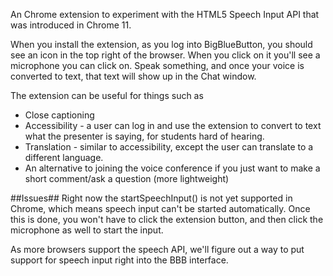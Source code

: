 An Chrome extension to experiment with the HTML5 Speech Input API that was introduced in Chrome 11.

When you install the extension, as you log into BigBlueButton, you should see an icon in the top right of the browser. When you click on it you'll see a microphone you can click on. Speak something, and once your voice is converted to text, that text will show up in the Chat window.

The extension can be useful for things such as
* Close captioning 
* Accessibility - a user can log in and use the extension to convert to text what the presenter is saying, for students hard of hearing.
* Translation - similar to accessibility, except the user can translate to a different language.
* An alternative to joining the voice conference if you just want to make a short comment/ask a question (more lightweight)
	
##Issues##
Right now the startSpeechInput() is not yet supported in Chrome, which means speech input can't be started automatically. Once this is done, you won't have to click the extension button, and then click the microphone as well to start the input.

As more browsers support the speech API, we'll figure out a way to put support for speech input right into the BBB interface.